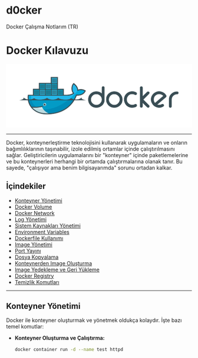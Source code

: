 # d0cker
Docker Çalışma Notlarım (TR)


# Docker Kılavuzu



<p align="center">
  <img src="images/docker1.png" alt="Resim açıklaması" />
</p>


-----


Docker, konteynerleştirme teknolojisini kullanarak uygulamaların ve onların bağımlılıklarının taşınabilir, izole edilmiş ortamlar içinde çalıştırılmasını sağlar. Geliştiricilerin uygulamalarını bir "konteyner" içinde paketlemelerine ve bu konteynerleri herhangi bir ortamda çalıştırmalarına olanak tanır. Bu sayede, "çalışıyor ama benim bilgisayarımda" sorunu ortadan kalkar.

## İçindekiler

- [Konteyner Yönetimi](#konteyner-yönetimi)
- [Docker Volume](#docker-volume)
- [Docker Network](#docker-network)
- [Log Yönetimi](#log-yönetimi)
- [Sistem Kaynakları Yönetimi](#sistem-kaynakları-yönetimi)
- [Environment Variables](#environment-variables)
- [Dockerfile Kullanımı](#dockerfile-kullanımı)
- [Image Yönetimi](#image-yönetimi)
- [Port Yayını](#port-yayını)
- [Dosya Kopyalama](#dosya-kopyalama)
- [Konteynerden Image Oluşturma](#konteynerden-image-oluşturma)
- [Image Yedekleme ve Geri Yükleme](#image-yedekleme-ve-geri-yükleme)
- [Docker Registry](#docker-registry)
- [Temizlik Komutları](#temizlik-komutları)

---

## Konteyner Yönetimi

Docker ile konteyner oluşturmak ve yönetmek oldukça kolaydır. İşte bazı temel komutlar:

- **Konteyner Oluşturma ve Çalıştırma:**
  ```bash
  docker container run -d --name test httpd
